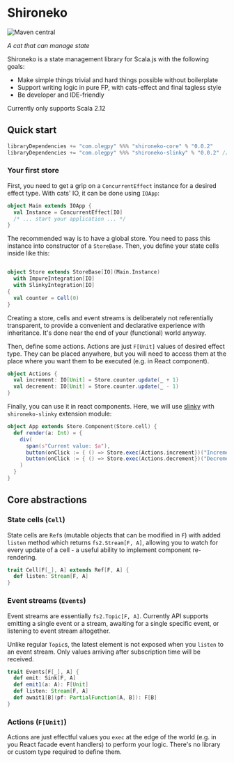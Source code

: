 # Shironeko
![Maven central](https://img.shields.io/maven-central/v/com.olegpy/shironeko_2.12.svg?style=flat-square)

*A cat that can manage state*

Shironeko is a state management library for Scala.js with the following goals:

- Make simple things trivial and hard things possible without boilerplate
- Support writing logic in pure FP, with cats-effect and final tagless style
- Be developer and IDE-friendly

Currently only supports Scala 2.12

## Quick start

```scala
libraryDependencies += "com.olegpy" %%% "shironeko-core" % "0.0.2"
libraryDependencies += "com.olegpy" %%% "shironeko-slinky" % "0.0.2" // Optional, integration with Slinky
```

### Your first store
First, you need to get a grip on a `ConcurrentEffect` instance for a desired effect type. With cats' IO, it can be done using `IOApp`:

```scala
object Main extends IOApp {
  val Instance = ConcurrentEffect[IO]
  /* ... start your application ... */
}
```

The recommended way is to have a global store. You need to pass this instance into constructor of a `StoreBase`. Then, you define your state cells inside like this:

```scala

object Store extends StoreBase[IO](Main.Instance)
  with ImpureIntegration[IO]
  with SlinkyIntegration[IO]
{
  val counter = Cell(0)
}
```

Creating a store, cells and event streams is deliberately not referentially transparent, to provide a convenient and declarative experience with inheritance. It's done near the end of your (functional) world anyway.


Then, define some actions. Actions are just `F[Unit]` values of desired effect type. They can be placed anywhere, but you will need to access them at the place where you want them to be executed (e.g. in React component).

```scala
object Actions {
  val increment: IO[Unit] = Store.counter.update(_ + 1)
  val decrement: IO[Unit] = Store.counter.update(_ - 1)
}
```

Finally, you can use it in react components. Here, we will use [slinky](https://slinky.shadaj.me/) with `shironeko-slinky` extension module:

```scala
object App extends Store.Component(Store.cell) {
  def render(a: Int) = {
    div(
      span(s"Current value: $a"),
      button(onClick := { () => Store.exec(Actions.increment})("Increment"),
      button(onClick := { () => Store.exec(Actions.decrement})("Decrement")
    )
  }
}
```

## Core abstractions
### State cells (`Cell`)
State cells are `Ref`s (mutable objects that can be modified in `F`) with added `listen` method which returns `fs2.Stream[F, A]`, allowing you to watch for every update of a cell - a useful ability to implement component re-rendering. 

```scala
trait Cell[F[_], A] extends Ref[F, A] {
  def listen: Stream[F, A]
}
```

### Event streams (`Events`)
Event streams are essentially `fs2.Topic[F, A]`. Currently API supports emitting a single event or a stream, awaiting for a single specific event, or listening to event stream altogether.

Unlike regular `Topic`s, the latest element is not exposed when you `listen` to an event stream. Only values arriving after subscription time will be received.

```scala
trait Events[F[_], A] {
  def emit: Sink[F, A]
  def emit1(a: A): F[Unit]
  def listen: Stream[F, A]
  def await1[B](pf: PartialFunction[A, B]): F[B]
}
```

### Actions (`F[Unit]`)
Actions are just effectful values you `exec` at the edge of the world (e.g. in you React facade event handlers) to perform your logic. There's no library or custom type required to define them.
